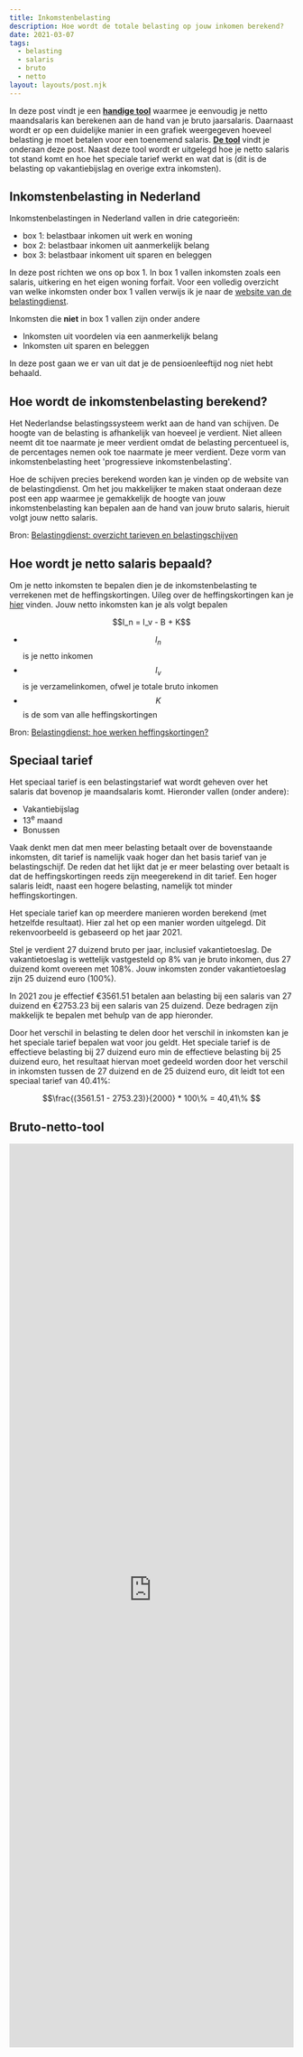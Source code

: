 ```yaml
---
title: Inkomstenbelasting
description: Hoe wordt de totale belasting op jouw inkomen berekend?
date: 2021-03-07
tags:
  - belasting
  - salaris
  - bruto
  - netto
layout: layouts/post.njk
---
```


In deze post vindt je een [**handige tool**](#bruto-netto-tool) waarmee je eenvoudig je netto maandsalaris kan berekenen aan de hand van je bruto jaarsalaris. Daarnaast wordt er op een duidelijke manier in een grafiek weergegeven hoeveel belasting je moet betalen voor een toenemend salaris.  [**De tool**](#bruto-netto-tool) vindt je onderaan deze post. Naast deze tool wordt er uitgelegd hoe je netto salaris tot stand komt en hoe het speciale tarief werkt en wat dat is (dit is de belasting op vakantiebijslag en overige extra inkomsten).

## Inkomstenbelasting in Nederland

Inkomstenbelastingen in Nederland vallen in drie categorieën:

* box 1: belastbaar inkomen uit werk en woning
* box 2: belastbaar inkomen uit aanmerkelijk belang
* box 3: belastbaar inkoment uit sparen en beleggen

In deze post richten we ons op box 1. In box 1 vallen inkomsten zoals een salaris, uitkering en het eigen woning forfait. Voor een volledig overzicht van welke inkomsten onder box 1 vallen verwijs ik je naar de [website van de belastingdienst](https://www.belastingdienst.nl/wps/wcm/connect/bldcontentnl/belastingdienst/prive/inkomstenbelasting/heffingskortingen_boxen_tarieven/boxen_en_tarieven/box_1/).

Inkomsten die **niet** in box 1 vallen zijn onder andere

* Inkomsten uit voordelen via een aanmerkelijk belang
* Inkomsten uit sparen en beleggen

In deze post gaan we er van uit dat je de pensioenleeftijd nog niet hebt behaald. 

## Hoe wordt de inkomstenbelasting berekend?

Het Nederlandse belastingssysteem werkt aan de hand van schijven. De hoogte van de belasting is afhankelijk van hoeveel je verdient. Niet alleen neemt dit toe naarmate je meer verdient omdat de belasting percentueel is, de percentages nemen ook toe naarmate je meer verdient. Deze vorm van inkomstenbelasting heet 'progressieve inkomstenbelasting'.

Hoe de schijven precies berekend worden kan je vinden op de website van de belastingdienst. Om het jou makkelijker te maken staat onderaan deze post een app waarmee je gemakkelijk de hoogte van jouw inkomstenbelasting kan bepalen aan de hand van jouw bruto salaris, hieruit volgt jouw netto salaris.

Bron: [Belastingdienst: overzicht tarieven en belastingschijven](https://www.belastingdienst.nl/wps/wcm/connect/bldcontentnl/belastingdienst/prive/inkomstenbelasting/heffingskortingen_boxen_tarieven/boxen_en_tarieven/overzicht_tarieven_en_schijven/)

## Hoe wordt je netto salaris bepaald?

Om je netto inkomsten te bepalen dien je de inkomstenbelasting te verrekenen met de heffingskortingen. Uileg over de heffingskortingen kan je [hier](/posts/2020-12-24_heffingskortingen/) vinden. Jouw netto inkomsten kan je als volgt bepalen

<div style="text-align:center">$$I_n = I_v - B + K$$</div>

* $$I_n$$ is je netto inkomen
* $$I_v$$ is je verzamelinkomen, ofwel je totale bruto inkomen
* $$K$$ is de som van alle heffingskortingen

Bron: [Belastingdienst: hoe werken heffingskortingen?](https://www.belastingdienst.nl/wps/wcm/connect/bldcontentnl/belastingdienst/prive/inkomstenbelasting/heffingskortingen_boxen_tarieven/heffingskortingen/hoe_werken_heffingskortingen)

## Speciaal tarief

Het speciaal tarief is een belastingstarief wat wordt geheven over het salaris dat bovenop je maandsalaris komt. Hieronder vallen (onder andere):

* Vakantiebijslag
* 13<sup>e</sup> maand
* Bonussen

Vaak denkt men dat men meer belasting betaalt over de bovenstaande inkomsten, dit tarief is namelijk vaak hoger dan het basis tarief van je belastingschijf. De reden dat het lijkt dat je er meer belasting over betaalt is dat de heffingskortingen reeds zijn meegerekend in dit tarief. Een hoger salaris leidt, naast een hogere belasting, namelijk tot minder heffingskortingen.

Het speciale tarief kan op meerdere manieren worden berekend (met hetzelfde resultaat). Hier zal het op een manier worden uitgelegd. Dit rekenvoorbeeld is gebaseerd op het jaar 2021.

Stel je verdient 27 duizend bruto per jaar, inclusief vakantietoeslag. De vakantietoeslag is wettelijk vastgesteld op 8% van je bruto inkomen, dus 27 duizend komt overeen met 108%. Jouw inkomsten zonder vakantietoeslag zijn 25 duizend euro (100%).

In 2021 zou je effectief €3561.51 betalen aan belasting bij een salaris van 27 duizend en €2753.23 bij een salaris van 25 duizend. Deze bedragen zijn makkelijk te bepalen met behulp van de app hieronder.

Door het verschil in belasting te delen door het verschil in inkomsten kan je het speciale tarief bepalen wat voor jou geldt.  Het speciale tarief is de effectieve belasting bij 27 duizend euro min de effectieve belasting bij 25 duizend euro, het resultaat hiervan moet gedeeld worden door het verschil in inkomsten tussen de 27 duizend en de 25 duizend euro, dit leidt tot een speciaal tarief van 40.41%:

<div style="text-align:center">$$\frac{(3561.51 - 2753.23)}{2000} * 100\% = 40,41\% $$</div>


## Bruto-netto-tool

<iframe width="100%" height='1600pt' scrolling='no' src='https://personal-finance-app-300718.ew.r.appspot.com/income_taxes' style="border:0px"></iframe>